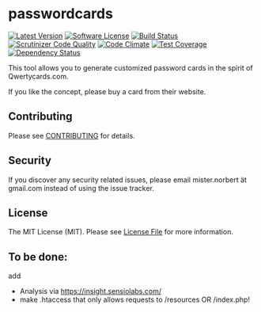 # passwordcards

[![Latest Version](https://img.shields.io/github/release/raphiz/passwordcards.svg?style=flat-square)](https://github.com/raphiz/passwordcards/releases)
[![Software License](https://img.shields.io/badge/license-MIT-brightgreen.svg?style=flat-square)](LICENSE.md)
[![Build Status](https://img.shields.io/travis/raphiz/passwordcards/master.svg?style=flat-square)](https://travis-ci.org/raphiz/passwordcards)
[![Scrutinizer Code Quality](https://scrutinizer-ci.com/g/raphiz/passwordcards/badges/quality-score.png?b=master)](https://scrutinizer-ci.com/g/raphiz/passwordcards/?branch=master)
[![Code Climate](https://codeclimate.com/github/raphiz/passwordcards/badges/gpa.svg)](https://codeclimate.com/github/raphiz/passwordcards)
[![Test Coverage](https://codeclimate.com/github/raphiz/passwordcards/badges/coverage.svg)](https://codeclimate.com/github/raphiz/passwordcards)
[![Dependency Status](https://www.versioneye.com/user/projects/5506fc2766e561bb9b00016e/badge.svg?style=flat)](https://www.versioneye.com/user/projects/5506fc2766e561bb9b00016e)

This tool allows you to generate customized password cards in the spirit of Qwertycards.com.

If you like the concept, please buy a card from their website.

## Contributing

Please see [CONTRIBUTING](CONTRIBUTING.md) for details.

## Security

If you discover any security related issues, please email mister.norbert ät gmail.com instead of using the issue tracker.


## License

The MIT License (MIT). Please see [License File](LICENSE.md) for more information.


## To be done:
add
* Analysis via https://insight.sensiolabs.com/
* make .htaccess that only allows requests to /resources OR /index.php!
